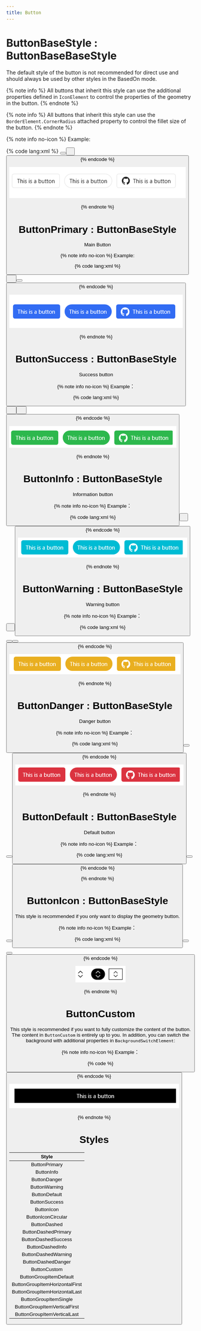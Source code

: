 ```yaml
---
title: Button
---
```


# ButtonBaseStyle : ButtonBaseBaseStyle

The default style of the button is not recommended for direct use and should always be used by other styles in the BasedOn mode.

{% note info %}
All buttons that inherit this style can use the additional properties defined in `IconElement` to control the properties of the geometry in the button.
{% endnote %}

{% note info %}
All buttons that inherit this style can use the `BorderElement.CornerRadius` attached property to control the fillet size of the button.
{% endnote %}

{% note info no-icon %}
Example:

{% code lang:xml %}
<StackPanel Orientation="Horizontal">
  <Button Content="This is a button"/>
  <Button Content="This is a button" Margin="10,0,0,0" hc:BorderElement.CornerRadius="15"/>
  <Button Content="This is a button" Margin="10,0,0,0" hc:IconElement.Geometry="{StaticResource GithubGeometry}"/>
</StackPanel>
{% endcode %}

![ButtonBaseStyle](https://raw.githubusercontent.com/HandyOrg/HandyOrgResource/master/HandyControl/Doc/native_controls/ButtonBaseStyle_1.png)

{% endnote %}

# ButtonPrimary : ButtonBaseStyle

Main Button

{% note info no-icon %}
Example:

{% code lang:xml %}
<StackPanel Orientation="Horizontal">
   <Button Style="{StaticResource ButtonPrimary}" Content="This is a button"/>
   <Button Style="{StaticResource ButtonPrimary}" Content="This is a button" Margin="10,0,0,0" hc:BorderElement.CornerRadius="15"/>
   <Button Style="{StaticResource ButtonPrimary}" Content="This is a button" Margin="10,0,0,0" hc:IconElement.Geometry="{StaticResource GithubGeometry}"/>
</StackPanel>
{% endcode %}

![ButtonPrimary](https://raw.githubusercontent.com/HandyOrg/HandyOrgResource/master/HandyControl/Doc/native_controls/ButtonPrimary_1.png)

{% endnote %}

# ButtonSuccess : ButtonBaseStyle

Success button

{% note info no-icon %}
Example：

{% code lang:xml %}
<StackPanel Orientation="Horizontal">
   <Button Style="{StaticResource ButtonSuccess}" Content="This is a button"/>
   <Button Style="{StaticResource ButtonSuccess}" Content="This is a button" Margin="10,0,0,0" hc:BorderElement.CornerRadius="15"/>
   <Button Style="{StaticResource ButtonSuccess}" Content="This is a button" Margin="10,0,0,0" hc:IconElement.Geometry="{StaticResource GithubGeometry}"/>
</StackPanel>
{% endcode %}

![ButtonSuccess](https://raw.githubusercontent.com/HandyOrg/HandyOrgResource/master/HandyControl/Doc/native_controls/ButtonSuccess_1.png)

{% endnote %}

# ButtonInfo : ButtonBaseStyle

Information button

{% note info no-icon %}
Example：

{% code lang:xml %}
<StackPanel Orientation="Horizontal">
  <Button Style="{StaticResource ButtonInfo}" Content="This is a button"/>
  <Button Style="{StaticResource ButtonInfo}" Content="This is a button" Margin="10,0,0,0" hc:BorderElement.CornerRadius="15"/>
  <Button Style="{StaticResource ButtonInfo}" Content="This is a button" Margin="10,0,0,0" hc:IconElement.Geometry="{StaticResource GithubGeometry}"/>
</StackPanel>
{% endcode %}

![ButtonInfo](https://raw.githubusercontent.com/HandyOrg/HandyOrgResource/master/HandyControl/Doc/native_controls/ButtonInfo_1.png)

{% endnote %}

# ButtonWarning : ButtonBaseStyle

Warning button

{% note info no-icon %}
Example：

{% code lang:xml %}
<StackPanel Orientation="Horizontal">
    <Button Style="{StaticResource ButtonWarning}" Content="This is a button"/>
    <Button Style="{StaticResource ButtonWarning}" Content="This is a button" Margin="10,0,0,0" hc:BorderElement.CornerRadius="15"/>
    <Button Style="{StaticResource ButtonWarning}" Content="This is a button" Margin="10,0,0,0" hc:IconElement.Geometry="{StaticResource GithubGeometry}"/>
</StackPanel>
{% endcode %}

![ButtonWarning](https://raw.githubusercontent.com/HandyOrg/HandyOrgResource/master/HandyControl/Doc/native_controls/ButtonWarning_1.png)

{% endnote %}

# ButtonDanger : ButtonBaseStyle

Danger button

{% note info no-icon %}
Example：

{% code lang:xml %}
<StackPanel Orientation="Horizontal">
    <Button Style="{StaticResource ButtonDanger}" Content="This is a button"/>
    <Button Style="{StaticResource ButtonDanger}" Content="This is a button" Margin="10,0,0,0" hc:BorderElement.CornerRadius="15"/>
    <Button Style="{StaticResource ButtonDanger}" Content="This is a button" Margin="10,0,0,0" hc:IconElement.Geometry="{StaticResource GithubGeometry}"/>
</StackPanel>
{% endcode %}

![ButtonDanger](https://raw.githubusercontent.com/HandyOrg/HandyOrgResource/master/HandyControl/Doc/native_controls/ButtonDanger_1.png)

{% endnote %}

# ButtonDefault : ButtonBaseStyle

Default button

{% note info no-icon %}
Example：

{% code lang:xml %}
<StackPanel Orientation="Horizontal">
    <Button Style="{StaticResource ButtonDefault}" Content="This is a button"/>
    <Button Style="{StaticResource ButtonDefault}" Content="This is a button" Margin="10,0,0,0" hc:BorderElement.CornerRadius="15"/>
    <Button Style="{StaticResource ButtonDefault}" Content="This is a button" Margin="10,0,0,0" hc:IconElement.Geometry="{StaticResource GithubGeometry}"/>
</StackPanel>
{% endcode %}

{% endnote %}

# ButtonIcon : ButtonBaseStyle

This style is recommended if you only want to display the geometry button.

{% note info no-icon %}
Example：

{% code lang:xml %}
<StackPanel Orientation="Horizontal">
    <Button Style="{StaticResource ButtonIcon}" Foreground="{DynamicResource PrimaryTextBrush}" hc:IconElement.Geometry="{StaticResource UpDownGeometry}"/>
    <Button Style="{StaticResource ButtonIcon}" Background="Black" Foreground="White" hc:BorderElement.CornerRadius="15" hc:IconElement.Geometry="{StaticResource UpDownGeometry}" Margin="10,0,0,0"/>
    <Button Style="{StaticResource ButtonIcon}" BorderThickness="1" BorderBrush="Black" Foreground="{DynamicResource PrimaryTextBrush}" hc:IconElement.Geometry="{StaticResource UpDownGeometry}" Margin="10,0,0,0"/>
</StackPanel>
{% endcode %}

![ButtonIcon](https://raw.githubusercontent.com/HandyOrg/HandyOrgResource/master/HandyControl/Doc/native_controls/ButtonIcon_1.png)

{% endnote %}

# ButtonCustom

This style is recommended if you want to fully customize the content of the button. The content in `ButtonCustom` is entirely up to you. In addition, you can switch the background with additional properties in `BackgroundSwitchElement`:

{% note info no-icon %}
Example：

{% code %}
<Button Height="30" Padding="10,0" Background="Black" Foreground="White" Content="This is a button" Style="{StaticResource ButtonCustom}" hc:BackgroundSwitchElement.MouseHoverBackground="Red" hc:BackgroundSwitchElement.MouseDownBackground="PaleVioletRed"/>
{% endcode %}

![ButtonCustom](https://raw.githubusercontent.com/HandyOrg/HandyOrgResource/master/HandyControl/Doc/native_controls/ButtonCustom_1.gif)

{% endnote %}

# Styles
| Style |
| - |
| ButtonPrimary  | 
| ButtonInfo  | 
| ButtonDanger  | 
| ButtonWarning  | 
| ButtonDefault | 
| ButtonSuccess  | 
| ButtonIcon  | 
| ButtonIconCircular  | 
| ButtonDashed  | 
| ButtonDashedPrimary  | 
| ButtonDashedSuccess  | 
| ButtonDashedInfo  | 
| ButtonDashedWarning  | 
| ButtonDashedDanger  | 
| ButtonCustom  | 
| ButtonGroupItemDefault  | 
| ButtonGroupItemHorizontalFirst  | 
| ButtonGroupItemHorizontalLast  | 
| ButtonGroupItemSingle |
| ButtonGroupItemVerticalFirst |
| ButtonGroupItemVerticalLast |
